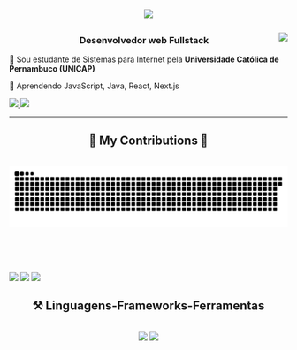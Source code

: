 <h1 align="center">
    <img src="https://readme-typing-svg.herokuapp.com?font=Fira+Code&weight=700&size=35&duration=3000&pause=1000&color=7295F7&center=true&width=500&height=70&lines=Seja+Bem+vindo!+%F0%9F%91%A8%E2%80%8D%F0%9F%92%BB;Sou+Alleson+Fernandes;" />
</h1>
<img align="right" src="https://visitor-badge.laobi.icu/badge?page_id=AllesonFernandes.AllesonFernandes" />

<h3 align="center">Desenvolvedor web Fullstack</h3>

<div>
  
  🔭 Sou estudante de Sistemas para Internet pela <strong>Universidade Católica de Pernambuco (UNICAP)</strong>
  
  🌱 Aprendendo JavaScript, Java, React, Next.js
  
</div>

<div> 
  <a href="mailto:allesonfernandes@gmail.com">
    <img src="https://img.shields.io/badge/Gmail-333333?style=for-the-badge&logo=gmail&logoColor=red" />
  </a>
  <a href="https://www.linkedin.com/in/allesonfernandes/" target="_blank">
    <img src="https://img.shields.io/badge/LinkedIn-0077B5?style=for-the-badge&logo=linkedin&logoColor=white" target="_blank" />
  </a>
</div>

 <hr/>

 <div align="center">
  <h2>🐍 My Contributions 🐍</h2>
  <br>
  <img alt="snake eating my contributions" src="https://raw.githubusercontent.com/AllesonFernandes/AllesonFernandes/output/github-contribution-grid-snake.svg" />
  
  <br/><br/><br/>
</div>

<div>
<img height="180em" src="https://github-readme-stats.vercel.app/api?username=allesonfernandes&show_icons=true&theme=dracula&include_all_commits=true&count_private=true"/>
<img height="180" src="https://github-readme-stats.vercel.app/api/top-langs/?username=allesonfernandes&layout=compact&langs_count=16&theme=dracula"/>
<img height="180em" src="https://streak-stats.demolab.com/?user=allesonfernandes&theme=bear&background=000&border=30A3DC&dates=FFF)](https://git.io/streak-stats"/>
</div>

<h2 align="center">⚒️ Linguagens-Frameworks-Ferramentas</h2>
<br/>
<div align="center">
    <img src="https://skillicons.dev/icons?i=react,bootstrap,html,css,vscode,github,figma,tailwind,git" />
    <img src="https://skillicons.dev/icons?i=nodejs,python,javascript,typescript,express,c#,java,nextjs" /><br>
</div>
 


